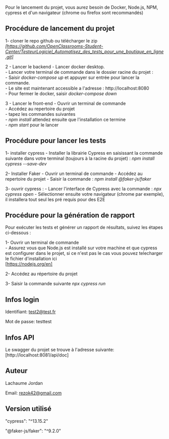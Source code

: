 Pour le lancement du projet, vous aurez besoin de Docker, Node.js, NPM, cypress et d'un navigateur (chrome ou firefox sont recommandés)

## Procédure de lancement du projet

1- cloner le repo github ou télécharger le zip *[https://github.com/OpenClassrooms-Student-Center/TesteurLogiciel_Automatisez_des_tests_pour_une_boutique_en_ligne.git]*

2 - Lancer le backend
    - Lancer docker desktop.  
    - Lancer votre terminal de commande dans le dossier racine du projet :  
    - Saisir *docker-compose up* et appuyer sur entrée pour lancer la commande.         
    - Le site est maintenant accessible a l'adresse : http://localhost:8080        
    - Pour fermer le docker, saisir *docker-compose down*

3 - Lancer le front-end
    - Ouvrir un terminal de commande  
    - Accédez au repertoire du projet  
    - tapez les commandes suivantes  
        - *npm install* attendez ensuite que l'installation ce termine  
        - *npm start* pour le lancer


## Procédure pour lancer les tests

1- installer cypress
    - Installer la librairie Cypress en saisissant la commande suivante dans votre terminal (toujours à la racine du projet) :
        *npm install cypress --save-dev*

2- Installer Faker
    - Ouvrir un terminal de commande
    - Accédez au repertoire du projet
    - Saisir la commande : 
        *npm install @faker-js/faker*

3- ouvrir cypress : 
    - Lancer l'interface de Cypress avec la commande : 
        *npx cypress open*
    - Sélectionner ensuite votre navigateur (chrome par exemple), il installera tout seul les pré requis pour des E2E

## Procédure pour la génération de rapport

Pour exécuter les tests et générer un rapport de résultats, suivez les étapes ci-dessous : 

1- Ouvrir un terminal de commande  
    - Assurez vous que Node.js est installé sur votre machine et que cypress est configurer dans le projet, si ce n'est pas le cas vous pouvez telecharger le fichier d'installation ici   
        [https://nodejs.org/en]

2- Accédez au répertoire du projet

3- Saisir la commande suivante
    *npx cypress run*

## Infos login

Identifiant: test2@test.fr

Mot de passe: testtest

## Infos API

Le swagger du projet se trouve à l'adresse suivante: [http://localhost:8081/api/doc]

## Auteur

Lachaume Jordan

Email: rezok42@gmail.com

## Version utilisé

"cypress": "^13.15.2"

"@faker-js/faker": "^9.2.0"
